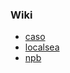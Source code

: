 ### Wiki

- [caso](https://pkgi40.github.io/wiki/caso)  
- [localsea](https://pkgi40.github.io/wiki/localsea)   
- [npb](https://pkgi40.github.io/wiki/localsea)   
